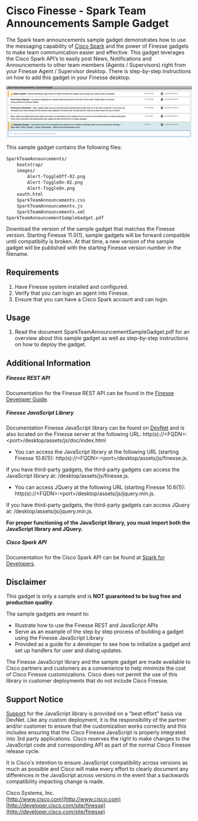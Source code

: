 # Cisco Finesse - Spark Team Announcements Sample Gadget
The Spark team announcements sample gadget demonstrates how to use the messaging capability of [Cisco Spark](https://developer.ciscospark.com) and the power of Finesse gadgets to make team communication easier and effective. This gadget leverages the Cisco Spark API’s to easily post News, Notifications and Announcements to other team members (Agents / Supervisors) right from your Finesse Agent / Supervisor desktop. There is step-by-step instructions on how to add this gadget in your Finesse desktop.

![Sample Gadget Screenshot](Screenshot.png)

This sample gadget contains the following files:

	SparkTeamAnnouncements/
        bootstrap/
        images/
            Alert-ToggleOff-02.png
            Alert-ToggleOn-02.png
            Alert-ToggleOn.png
        oauth.html
		SparkTeamAnnouncements.css
		SparkTeamAnnouncements.js
		SparkTeamAnnouncements.xml
	SparkTeamAnnouncementSampleGadget.pdf

Download the version of the sample gadget that matches the Finesse version. Starting Finesse 11.0(1), sample gadgets will be forward compatible until compatibilty is broken. At that time, a new version of the sample gadget will be published with the starting Finesse version number in the filename.

## Requirements
1. Have Finesse system installed and configured.
2. Verify that you can login an agent into Finesse.
3. Ensure that you can have a Cisco Spark account and can login. 

## Usage
1. Read the document SparkTeamAnnouncementSampleGadget.pdf for an overview about this sample gadget as well as step-by-step instructions on how to deploy the gadget.

## Additional Information
##### Finesse REST API
Documentation for the Finesse REST API can be found in the [Finesse Developer Guide](https://developer.cisco.com/site/finesse/docs/#rest-api-dev-guide).

##### Finesse JavaScript Library
Documentation Finesse JavaScript library can be found on [DevNet](https://developer.cisco.com/site/finesse/docs/#javascript-library) and is also located on the Finesse server at the following URL: http(s)://&lt;FQDN&gt;:&lt;port&gt;/desktop/assets/js/doc/index.html

- You can access the JavaScript library at the following URL (starting Finesse 10.6(1)): http(s)://&lt;FQDN&gt;:&lt;port&gt;/desktop/assets/js/finesse.js.

 If you have third-party gadgets, the third-party gadgets can access the JavaScript library at: /desktop/assets/js/finesse.js.

- You can access JQuery at the following URL (starting Finesse 10.6(1)): http(s)://&lt;FQDN&gt;:&lt;port&gt;/desktop/assets/js/jquery.min.js.

 If you have third-party gadgets, the third-party gadgets can access JQuery at: /desktop/assets/js/jquery.min.js.

**For proper functioning of the JavaScript library, you must import both the JavaScript library and JQuery.**

##### Cisco Spark API
Documentation for the Cisco Spark API can be found at [Spark for Developers](https://developer.ciscospark.com).

## Disclaimer
This gadget is only a sample and is **NOT guaranteed to be bug free and production quality**.

The sample gadgets are meant to:
- Illustrate how to use the Finesse REST and JavaScript APIs
- Serve as an example of the step by step process of building a gadget using the Finesse JavaScript Library
- Provided as a guide for a developer to see how to initialize a gadget and set up handlers for user and dialog updates.

The Finesse JavaScript library and the sample gadget are made available to Cisco partners and customers as a convenience to help minimize the cost of Cisco Finesse customizations. Cisco does not permit the use of this library in customer deployments that do not include Cisco Finesse.

## Support Notice
[Support](http://developer.cisco.com/site/devnet/support) for the JavaScript library is provided on a "best effort" basis via DevNet. Like any custom deployment, it is the responsibility of the partner and/or customer to ensure that the customization works correctly and this includes ensuring that the Cisco Finesse JavaScript is properly integrated into 3rd party applications. Cisco reserves the right to make changes to the JavaScript code and corresponding API as part of the normal Cisco Finesse release cycle.

It is Cisco's intention to ensure JavaScript compatibility across versions as much as possible and Cisco will make every effort to clearly document any differences in the JavaScript across versions in the event that a backwards compatibility impacting change is made.

Cisco Systems, Inc.<br>
[http://www.cisco.com](http://www.cisco.com)<br>
[http://developer.cisco.com/site/finesse](http://developer.cisco.com/site/finesse)